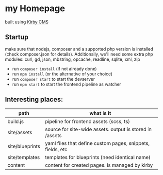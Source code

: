 # my Homepage

built using [Kirby CMS](https://getkirby.com)

## Startup

make sure that nodejs, composer and a supported php version is installed (check composer.json for details). Additionally, we'll need some extra php modules: curl, gd, json, mbstring, opcache, readline, sqlite, xml, zip

-   run `composer install` (if not already done)
-   run `npm install` (or the alternative of your choice)
-   run `composer start` to start the devserver
-   run `npm start` to start the frontend pipeline as watcher

## Interesting places:

| path            | what is it                                                 |
| --------------- | ---------------------------------------------------------- |
| build.js        | pipeline for frontend assets (scss, ts)                    |
| site/assets     | source for site-wide assets. output is stored in /assets   |
| site/blueprints | yaml files that define custom pages, snippets, fields, etc |
| site/templates  | templates for blueprints (need identical name)             |
| content         | content for created pages. is managed by kirby             |
